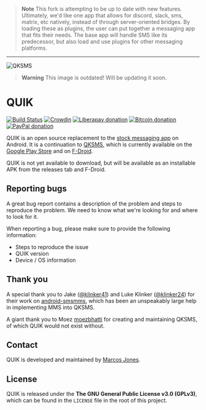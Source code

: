 > **Note**
This fork is attempting to be up to date with new features. Ultimately, we'd like one app that allows for discord, slack, sms, matrix, etc natively, instead of through server-oriented bridges. By loading these as plugins, the user can put together a messaging app that fits their needs. The base app will handle SMS like its predecessor, but also load and use plugins for other messaging platforms.  

---

![QKSMS](https://user-images.githubusercontent.com/4358785/39079306-a5a409b6-44e5-11e8-8589-b4acd63b636e.jpg)

> **Warning**
This image is outdated! Will be updating it soon.

# QUIK


[![Build Status](https://circleci.com/gh/moezbhatti/qksms/tree/master.svg?style=svg)](https://circleci.com/gh/moezbhatti/qksms/tree/master)
[![Crowdin](https://badges.crowdin.net/qksms/localized.svg)](https://crowdin.com/project/qksms)
[![Liberapay donation](https://img.shields.io/badge/donate-liberapay-yellow.svg)](https://liberapay.com/moezbhatti/)
[![Bitcoin donation](https://img.shields.io/badge/donate-bitcoin-yellow.svg)](https://qklabs.com/donate-btc/)
[![PayPal donation](https://img.shields.io/badge/donate-paypal-yellow.svg)](https://qklabs.com/donate)

QUIK is an open source replacement to the [stock messaging app](https://github.com/android/platform_packages_apps_mms) on Android. It is a continuation to [QKSMS](https://github.com/moezbhatti/qksms), which is  currently available on the [Google Play Store](https://play.google.com/store/apps/details?id=dev.octoshrimpy.quik) and on [F-Droid](https://f-droid.org/repository/browse/?fdid=dev.octoshrimpy.quik). 

QUIK is not yet available to download, but will be available as an installable APK from the releases tab and F-Droid.

<!--
<a href="https://play.google.com/store/apps/details?id=dev.octoshrimpy.quik"><img src="https://play.google.com/intl/en_us/badges/images/generic/en_badge_web_generic.png" alt="Download on Google Play" height="100"></a><a href="https://f-droid.org/repository/browse/?fdid=dev.octoshrimpy.quik"><img src="https://f-droid.org/badge/get-it-on.png" alt="Get it on F-Droid" height="100"></a>
-->

## Reporting bugs

A great bug report contains a description of the problem and steps to reproduce the problem. We need to know what we're looking for and where to look for it.

When reporting a bug, please make sure to provide the following information:
- Steps to reproduce the issue
- QUIK version
- Device / OS information

<!--
## Translations

If you'd like to add translations to QUIK, please join the project on [Crowdin](https://crowdin.com/project/qksms). Translations that are committed directly to source files will not be accepted.
-->

## Thank you

A special thank you to Jake ([@klinker41](https://github.com/klinker41)) and Luke Klinker ([@klinker24](https://github.com/klinker24)) for their work on [android-smsmms](https://github.com/klinker41/android-smsmms), which has been an unspeakably large help in implementing MMS into QKSMS.

A giant thank you to Moez [moezbhatti](https://github.com/moezbhatti) for creating and maintaining QKSMS, of which QUIK would not exist without.

## Contact

QUIK is developed and maintained by [Marcos Jones](https://github.com/octoshrimpy).

## License

QUIK is released under the **The GNU General Public License v3.0 (GPLv3)**, which can be found in the `LICENSE` file in the root of this project.
